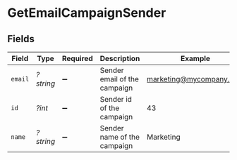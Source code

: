 # GetEmailCampaignSender


## Fields

| Field                        | Type                         | Required                     | Description                  | Example                      |
| ---------------------------- | ---------------------------- | ---------------------------- | ---------------------------- | ---------------------------- |
| `email`                      | *?string*                    | :heavy_minus_sign:           | Sender email of the campaign | marketing@mycompany.com      |
| `id`                         | *?int*                       | :heavy_minus_sign:           | Sender id of the campaign    | 43                           |
| `name`                       | *?string*                    | :heavy_minus_sign:           | Sender name of the campaign  | Marketing                    |